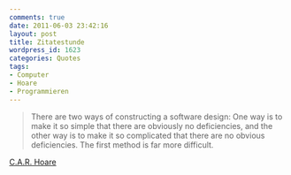 ```yaml
---
comments: true
date: 2011-06-03 23:42:16
layout: post
title: Zitatestunde
wordpress_id: 1623
categories: Quotes
tags:
- Computer
- Hoare
- Programmieren
---
```


> There are two ways of constructing a software design: One way is to make it so simple that there are obviously no deficiencies, and the other way is to make it so complicated that there are no obvious deficiencies. The first method is far more difficult.


[C.A.R. Hoare](http://en.wikipedia.org/wiki/C._A._R._Hoare)
